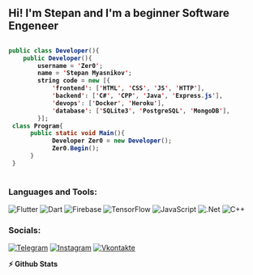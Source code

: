 ﻿
## Hi! I'm Stepan and I'm a beginner Software Engeneer
##
<h4>
 
 
```Java
public class Developer(){
    public Developer(){
        username = 'Zer0';
        name = 'Stepan Myasnikov';
        string code = new [{
            'frontend': ['HTML', 'CSS', 'JS', 'HTTP'],
            'backend': ['C#', 'CPP', 'Java', 'Express.js'],
            'devops': ['Docker', 'Heroku'],
            'database': ['SQLite3', 'PostgreSQL', 'MongoDB'],
        }];
 class Program{
      public static void Main(){
            Developer Zer0 = new Developer();
            Zer0.Begin();
      }
 }       
 
```


### Languages and Tools:
![Flutter](https://img.shields.io/badge/-Flutter-090909?style=for-the-badge&logo=flutter&logoColor=47C5FB)
![Dart](https://img.shields.io/badge/-Dart-090909?style=for-the-badge&logo=dart&logoColor=097CDB)
![Firebase](https://img.shields.io/badge/-Firebase-090909?style=for-the-badge&logo=firebase&logoColor=F8C52C)
![TensorFlow](https://img.shields.io/badge/-TensorFlow-090909?style=for-the-badge&logo=tensorflow&logoColor=F88C00)
![JavaScript](https://img.shields.io/badge/-JavaScript-090909?style=for-the-badge&logo=JavaScript&logoColor=E9D54D)
![.Net](https://img.shields.io/badge/-Framework-090909?style=for-the-badge&logo=.net&logoColor=E5D3FF)
![C++](https://img.shields.io/badge/-C++-090909?style=for-the-badge&logo=C%2b%2b&logoColor=6296CC)

### Socials:
[![Telegram](https://img.shields.io/badge/-Telegram-090909?style=for-the-badge&logo=telegram&logoColor=27A0D9)](https://t.me/Sier0x)
[![Instagram](https://img.shields.io/badge/-Instagram-090909?style=for-the-badge&logo=instagram&logoColor=B4068E)](https://www.instagram.com/invites/contact/?i=1n03x1i82x8ht&utm_content=n4bragc)
[![Vkontakte](https://img.shields.io/badge/-Vkontakte-090909?style=for-the-badge&logo=Vk&logoColor=4F7DB3)](https://vk.com/llZer0ll)

 <summary><b>⚡ Github Stats</b></summary>
